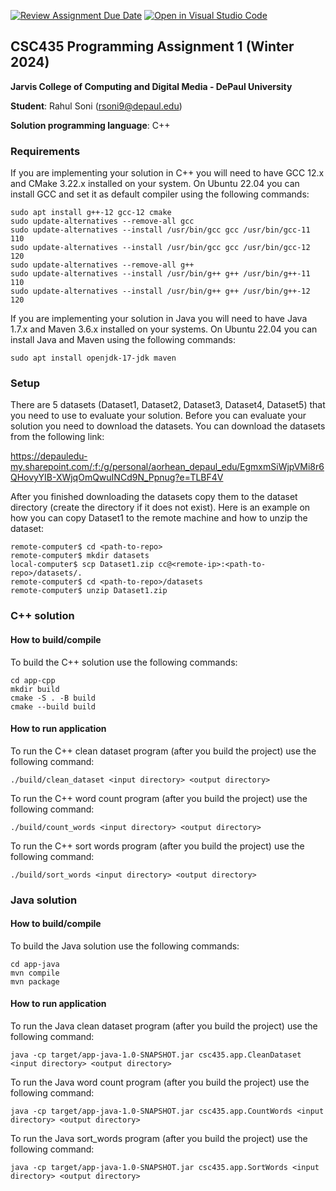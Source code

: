 [![Review Assignment Due Date](https://classroom.github.com/assets/deadline-readme-button-24ddc0f5d75046c5622901739e7c5dd533143b0c8e959d652212380cedb1ea36.svg)](https://classroom.github.com/a/T9GFMA2S)
[![Open in Visual Studio Code](https://classroom.github.com/assets/open-in-vscode-718a45dd9cf7e7f842a935f5ebbe5719a5e09af4491e668f4dbf3b35d5cca122.svg)](https://classroom.github.com/online_ide?assignment_repo_id=13627959&assignment_repo_type=AssignmentRepo)
## CSC435 Programming Assignment 1 (Winter 2024)
**Jarvis College of Computing and Digital Media - DePaul University**

**Student**: Rahul Soni (rsoni9@depaul.edu)

**Solution programming language**: C++

### Requirements

If you are implementing your solution in C++ you will need to have GCC 12.x and CMake 3.22.x installed on your system. On Ubuntu 22.04 you can install GCC and set it as default compiler using the following commands:

```
sudo apt install g++-12 gcc-12 cmake
sudo update-alternatives --remove-all gcc
sudo update-alternatives --install /usr/bin/gcc gcc /usr/bin/gcc-11 110
sudo update-alternatives --install /usr/bin/gcc gcc /usr/bin/gcc-12 120
sudo update-alternatives --remove-all g++
sudo update-alternatives --install /usr/bin/g++ g++ /usr/bin/g++-11 110
sudo update-alternatives --install /usr/bin/g++ g++ /usr/bin/g++-12 120
```

If you are implementing your solution in Java you will need to have Java 1.7.x and Maven 3.6.x installed on your systems. On Ubuntu 22.04 you can install Java and Maven using the following commands:

```
sudo apt install openjdk-17-jdk maven

```

### Setup

There are 5 datasets (Dataset1, Dataset2, Dataset3, Dataset4, Dataset5) that you need to use to evaluate your solution. Before you can evaluate your solution you need to download the datasets. You can download the datasets from the following link:

https://depauledu-my.sharepoint.com/:f:/g/personal/aorhean_depaul_edu/EgmxmSiWjpVMi8r6QHovyYIB-XWjqOmQwuINCd9N_Ppnug?e=TLBF4V

After you finished downloading the datasets copy them to the dataset directory (create the directory if it does not exist). Here is an example on how you can copy Dataset1 to the remote machine and how to unzip the dataset:

```
remote-computer$ cd <path-to-repo>
remote-computer$ mkdir datasets
local-computer$ scp Dataset1.zip cc@<remote-ip>:<path-to-repo>/datasets/.
remote-computer$ cd <path-to-repo>/datasets
remote-computer$ unzip Dataset1.zip
```

### C++ solution
#### How to build/compile

To build the C++ solution use the following commands:
```
cd app-cpp
mkdir build
cmake -S . -B build
cmake --build build
```

#### How to run application

To run the C++ clean dataset program (after you build the project) use the following command:
```
./build/clean_dataset <input directory> <output directory>
```

To run the C++ word count program (after you build the project) use the following command:
```
./build/count_words <input directory> <output directory>
```

To run the C++ sort words program (after you build the project) use the following command:
```
./build/sort_words <input directory> <output directory>
```

### Java solution
#### How to build/compile

To build the Java solution use the following commands:
```
cd app-java
mvn compile
mvn package
```

#### How to run application

To run the Java clean dataset program (after you build the project) use the following command:
```
java -cp target/app-java-1.0-SNAPSHOT.jar csc435.app.CleanDataset <input directory> <output directory>
```

To run the Java word count program (after you build the project) use the following command:
```
java -cp target/app-java-1.0-SNAPSHOT.jar csc435.app.CountWords <input directory> <output directory>
```

To run the Java sort_words program (after you build the project) use the following command:
```
java -cp target/app-java-1.0-SNAPSHOT.jar csc435.app.SortWords <input directory> <output directory>
```
